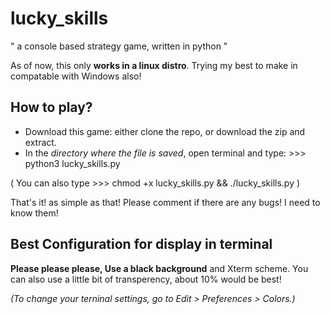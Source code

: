 # lucky_skills
" a console based strategy game, written in python "

As of now, this only **works in a linux distro**. Trying my best to make in compatable with Windows also!

How to play?
------------
* Download this game: either clone the repo, or download the zip and extract.
* In the *directory where the file is saved*, open terminal and type:  >>> python3 lucky_skills.py

( You can also type >>> chmod +x lucky_skills.py && ./lucky_skills.py )

That's it! as simple as that!
Please comment if there are any bugs! I need to know them!

Best Configuration for display in terminal
------------------------------------------
**Please please please, Use a black background** and Xterm scheme.
You can also use a little bit of transperency, about 10% would be best!

*(To change your terninal settings, go to Edit > Preferences > Colors.)*

